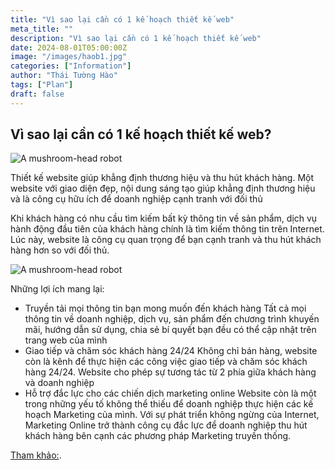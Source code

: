 ```yaml
---
title: "Vì sao lại cần có 1 kế hoạch thiết kế web"
meta_title: ""
description: "Vì sao lại cần có 1 kế hoạch thiết kế web"
date: 2024-08-01T05:00:00Z
image: "/images/haob1.jpg"
categories: ["Information"]
author: "Thái Tường Hào"
tags: ["Plan"]
draft: false
---
```


## Vì sao lại cần có 1 kế hoạch thiết kế web?

![A mushroom-head robot](/images/haob2.jpg "Website đầu tiên")

Thiết kế website giúp khẳng định thương hiệu và thu hút khách hàng. Một website với giao diện đẹp, nội dung sáng tạo giúp khẳng định thương hiệu và là công cụ hữu ích để doanh nghiệp cạnh tranh với đối thủ

Khi khách hàng có nhu cầu tìm kiếm bất kỳ thông tin về sản phẩm, dịch vụ hành động đầu tiên của khách hàng chính là tìm kiếm thông tin trên Internet. Lúc này, website là công cụ quan trọng để bạn cạnh tranh và thu hút khách hàng hơn so với đối thủ.

![A mushroom-head robot](/images/haob3.jpg "Website đầu tiên")

Những lợi ích mang lại:

- Truyền tải mọi thông tin bạn mong muốn đến khách hàng
  Tất cả mọi thông tin về doanh nghiệp, dịch vụ, sản phẩm đến chương trình khuyến mãi, hướng dẫn sử dụng, chia sẻ bí quyết bạn đều có thể cập nhật trên trang web của mình
- Giao tiếp và chăm sóc khách hàng 24/24
  Không chỉ bán hàng, website còn là kênh để thực hiện các công việc giao tiếp và chăm sóc khách hàng 24/24. Website cho phép sự tương tác từ 2 phía giữa khách hàng và doanh nghiệp
- Hỗ trợ đắc lực cho các chiến dịch marketing online
  Website còn là một trong những yếu tố không thể thiếu để doanh nghiệp thực hiện các kế hoạch Marketing của mình. Với sự phát triển không ngừng của Internet, Marketing Online trở thành công cụ đắc lực để doanh nghiệp thu hút khách hàng bên cạnh các phương pháp Marketing truyền thống.

[Tham khảo:](https://ecpmedia.vn).
